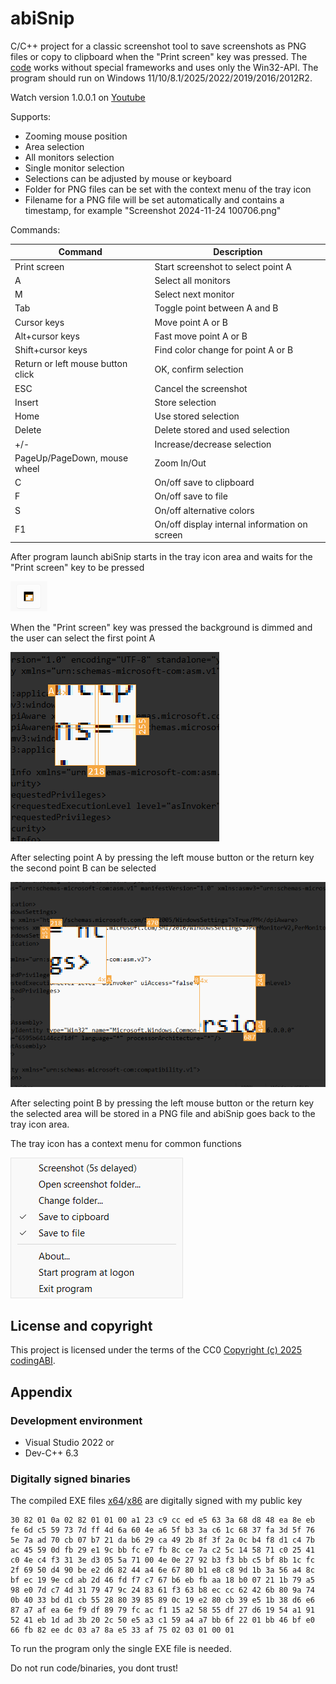 # abiSnip
C/C++ project for a classic screenshot tool to save screenshots as PNG files or copy to clipboard when the "Print screen" key was pressed. The [code](abiSnip/abiSnip.cpp) works without special frameworks and uses only the Win32-API. The program should run on Windows 11/10/8.1/2025/2022/2019/2016/2012R2.

Watch version 1.0.0.1 on [Youtube](https://youtu.be/wQBMCGwqIpA)

Supports:
- Zooming mouse position
- Area selection
- All monitors selection
- Single monitor selection
- Selections can be adjusted by mouse or keyboard
- Folder for PNG files can be set with the context menu of the tray icon
- Filename for a PNG file will be set automatically and contains a timestamp, for example "Screenshot 2024-11-24 100706.png"

Commands:

| Command | Description |
| --- | --- |
| Print screen | Start screenshot to select point A |
| A | Select all monitors |
| M | Select next monitor |
| Tab | Toggle point between A and B |
| Cursor keys | Move point A or B |
| Alt+cursor keys | Fast move point A or B |
| Shift+cursor keys | Find color change for point A or B |
| Return or left mouse button click | OK, confirm selection |
| ESC | Cancel the screenshot |
| Insert | Store selection |
| Home | Use stored selection |
| Delete | Delete stored and used selection |
| +/- | Increase/decrease selection |
| PageUp/PageDown, mouse wheel | Zoom In/Out |
| C | On/off save to clipboard |
| F | On/off save to file |
| S | On/off alternative colors |
| F1 | On/off display internal information on screen |

After program launch abiSnip starts in the tray icon area and waits for the "Print screen" key to be pressed

![Screenshot of main window](assets/images/TrayIcon.png)

When the "Print screen" key was pressed the background is dimmed and the user can select the first point A

![Screenshot of main window](assets/images/SelectPointA.png)

After selecting point A by pressing the left mouse button or the return key the second point B can be selected

![Screenshot of main window](assets/images/MovePointB.png)

After selecting point B by pressing the left mouse button or the return key the selected area will be stored in a PNG file and abiSnip goes back to the tray icon area.

The tray icon has a context menu for common functions

![Screenshot of main window](assets/images/TrayIconContextMenu.png)

## License and copyright
This project is licensed under the terms of the CC0 [Copyright (c) 2025 codingABI](LICENSE). 

## Appendix

### Development environment

- Visual Studio 2022 or
- Dev-C++ 6.3

### Digitally signed binaries
The compiled EXE files [x64](abiSnip/x64)/[x86](abiSnip/x86) are digitally signed with my public key 
```
30 82 01 0a 02 82 01 01 00 a1 23 c9 cc ed e5 63 3a 68 d8 48 ea 8e eb fe 6d c5 59 73 7d ff 4d 6a 60 4e a6 5f b3 3a c6 1c 68 37 fa 3d 5f 76 5e 7a ad 70 cb 07 b7 21 da b6 29 ca 49 2b 8f 3f 2a 0c b4 f8 d1 c4 7b ac 45 59 0d fb 29 e1 9c bb fc e7 fb 8c ce 7a c2 5c 14 58 71 c0 25 41 c0 4e c4 f3 31 3e d3 05 5a 71 00 4e 0e 27 92 b3 f3 bb c5 bf 8b 1c fc 2f 69 50 d4 90 be e2 d6 82 44 a4 6e 67 80 b1 e8 c8 9d 1b 3a 56 a4 8c bf ec 19 9e cd ab 2d 46 fd f7 c7 67 b6 eb fb aa 18 b0 07 21 1b 79 a5 98 e0 7d c7 4d 31 79 47 9c 24 83 61 f3 63 b8 ec cc 62 42 6b 80 9a 74 0b 40 33 bd d1 cb 55 28 80 39 85 89 0c 19 e2 80 cb 39 e5 1b 38 d6 e6 87 a7 af ea 6e f9 df 89 79 fc ac f1 15 a2 58 55 df 27 d6 19 54 a1 91 52 41 eb 1d ad 3b 20 2c 50 e5 a3 c1 59 a4 a7 bb 6f 22 01 bb 46 bf e0 66 fb 82 ee dc 03 a7 8a e5 33 af 75 02 03 01 00 01
```
To run the program only the single EXE file is needed.

Do not run code/binaries, you dont trust!
